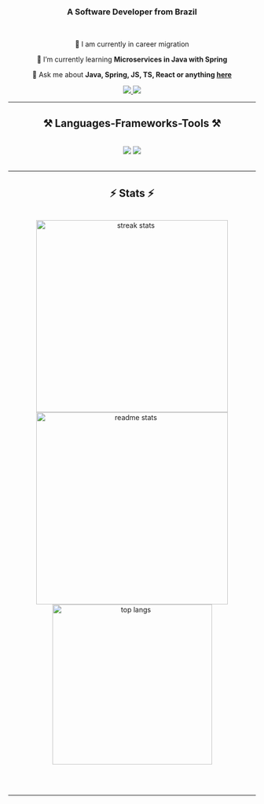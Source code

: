 <h3 align="center">A Software Developer from Brazil</h3>

<br/>

<div align="center">
 
 🔭 I am currently in career migration
 
 🌱 I’m currently learning **Microservices in Java with Spring**

💬 Ask me about **Java, Spring, JS, TS, React or anything [here](https://github.com/RicardoRibeiroJunior/RicardoRibeiroJunior/issues)**

 </div>
 
<div align="center"> 
  <a href="mailto:ricardoribeiro.j7@gmail.com">
    <img src="https://img.shields.io/badge/Gmail-333333?style=for-the-badge&logo=gmail&logoColor=red" />
  </a>
  <a href="https://www.linkedin.com/in/ricardoribeiroj7/" target="_blank">
    <img src="https://img.shields.io/badge/LinkedIn-0077B5?style=for-the-badge&logo=linkedin&logoColor=white" target="_blank" />
  </a>
</div>

 <hr/>
 
<h2 align="center">⚒️ Languages-Frameworks-Tools ⚒️</h2>
<br/>
<div align="center">
  <img src="https://skillicons.dev/icons?i=vscode,git,html,css,figma,react,bootstrap" />
  <img src="https://skillicons.dev/icons?i=java,spring,javascript,nodejs,typescript,express,mysql,postgresql" /><br>
</div>

<br/>
<hr/>

<h2 align="center">⚡ Stats ⚡</h2>
<br>
<div align=center>
  <img width=390 src="https://streak-stats.demolab.com/?user=RicardoRibeiroJunior&count_private=true&theme=react&border_radius=10" alt="streak stats"/>
  <img width=390 src="https://github-readme-stats.vercel.app/api?username=RicardoRibeiroJunior&count_private=true&show_icons=true&theme=react&rank_icon=github&border_radius=10" alt="readme stats" />
  <br/>
  <img width=325 align="center" src="https://github-readme-stats.vercel.app/api/top-langs/?username=RicardoRibeiroJunior&hide=HTML&langs_count=8&layout=compact&theme=react&border_radius=10&size_weight=0.5&count_weight=0.5&exclude_repo=github-readme-stats" alt="top langs" />
</div>

<br/><br/>

<hr/>
